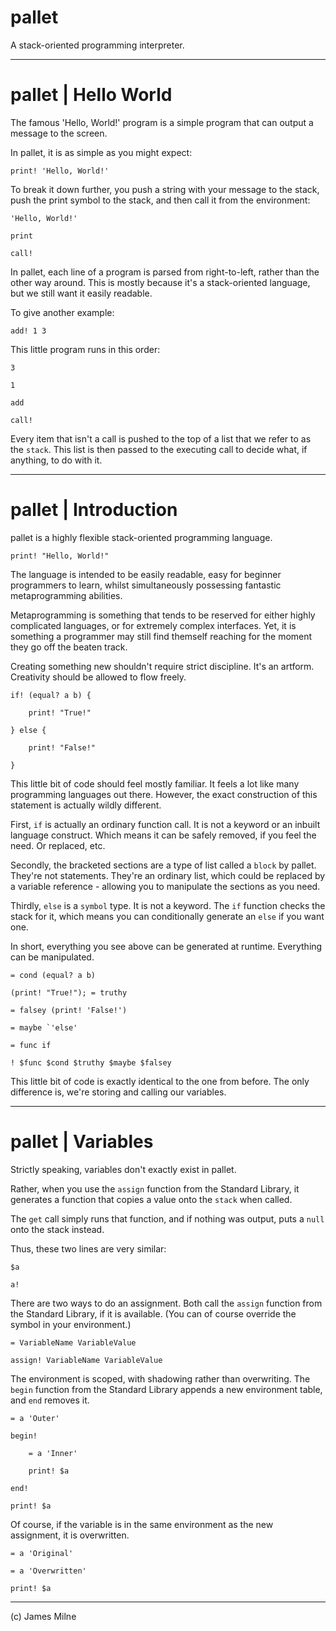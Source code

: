 # pallet

A stack-oriented programming interpreter.

---

# pallet | Hello World

The famous 'Hello, World!' program is a simple program that can output a message to the screen.

In pallet, it is as simple as you might expect:

	print! 'Hello, World!'

To break it down further, you push a string with your message to the stack, push the print symbol to the stack, and then call it from the environment:

	'Hello, World!'

	print

	call!

In pallet, each line of a program is parsed from right-to-left, rather than the other way around. This is mostly because it's a stack-oriented language, but we still want it easily readable.

To give another example:

	add! 1 3

This little program runs in this order:

	3

	1

	add

	call!

Every item that isn't a call is pushed to the top of a list that we refer to as the `stack`. This list is then passed to the executing call to decide what, if anything, to do with it.

---

# pallet | Introduction

pallet is a highly flexible stack-oriented programming language.

	print! "Hello, World!"

The language is intended to be easily readable, easy for beginner programmers to learn, whilst simultaneously possessing fantastic metaprogramming abilities.

Metaprogramming is something that tends to be reserved for either highly complicated languages, or for extremely complex interfaces. Yet, it is something a programmer may still find themself reaching for the moment they go off the beaten track.

Creating something new shouldn't require strict discipline. It's an artform. Creativity should be allowed to flow freely.

	if! (equal? a b) {

		print! "True!"

	} else {

		print! "False!"

	}

This little bit of code should feel mostly familiar. It feels a lot like many programming languages out there. However, the exact construction of this statement is actually wildly different.

First, `if` is actually an ordinary function call. It is not a keyword or an inbuilt language construct. Which means it can be safely removed, if you feel the need. Or replaced, etc.

Secondly, the bracketed sections are a type of list called a `block` by pallet. They're not statements. They're an ordinary list, which could be replaced by a variable reference - allowing you to manipulate the sections as you need.

Thirdly, `else` is a `symbol` type. It is not a keyword. The `if` function checks the stack for it, which means you can conditionally generate an `else` if you want one.

In short, everything you see above can be generated at runtime. Everything can be manipulated.

	= cond (equal? a b)

	(print! "True!"); = truthy

	= falsey (print! 'False!')

	= maybe `'else'

	= func if

	! $func $cond $truthy $maybe $falsey

This little bit of code is exactly identical to the one from before. The only difference is, we're storing and calling our variables.

---

# pallet | Variables

Strictly speaking, variables don't exactly exist in pallet.

Rather, when you use the `assign` function from the Standard Library, it generates a function that copies a value onto the `stack` when called.

The `get` call simply runs that function, and if nothing was output, puts a `null` onto the stack instead.

Thus, these two lines are very similar:

	$a

	a!

There are two ways to do an assignment. Both call the `assign` function from the Standard Library, if it is available. (You can of course override the symbol in your environment.)

	= VariableName VariableValue

	assign! VariableName VariableValue

The environment is scoped, with shadowing rather than overwriting. The `begin` function from the Standard Library appends a new environment table, and `end` removes it.

	= a 'Outer'

	begin!

		= a 'Inner'

		print! $a

	end!

	print! $a

Of course, if the variable is in the same environment as the new assignment, it is overwritten.

	= a 'Original'

	= a 'Overwritten'

	print! $a

---

(c) James Milne



